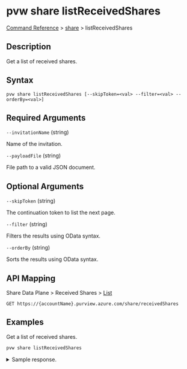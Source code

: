 # pvw share listReceivedShares

[Command Reference](../../../README.md#command-reference) > [share](./main.md) >  listReceivedShares

## Description

Get a list of received shares.

## Syntax

```
pvw share listReceivedShares [--skipToken=<val> --filter=<val> --orderBy=<val>]
```

## Required Arguments

`--invitationName` (string)

Name of the invitation.

`--payloadFile` (string)

File path to a valid JSON document.

## Optional Arguments

`--skipToken` (string)

The continuation token to list the next page.

`--filter` (string)

Filters the results using OData syntax.

`--orderBy` (string)

Sorts the results using OData syntax.

## API Mapping

Share Data Plane > Received Shares > [List](https://docs.microsoft.com/en-us/rest/api/purview/sharedataplane/received-shares/list)
```
GET https://{accountName}.purview.azure.com/share/receivedShares
```

## Examples

Get a list of received shares.

```powershell
pvw share listReceivedShares
```


<details><summary>Sample response.</summary>
<p>

```json
{
   "value":[
      {
         "id":"/receivedShares/MyShare",
         "name":"MyShare",
         "properties":{
            "collection":{
               "referenceName":"djqn0b",
               "type":"CollectionReference"
            },
            "createdAt":"2022-09-01T08:14:47.7203367Z",
            "invitationId":"fb913088-56cd-40d3-abc5-fbae5597dbf8",
            "provisioningState":"Succeeded",
            "receivedShareStatus":"SourceDeleted",
            "receiverEmail":"tarifat@microsoft.com",
            "receiverName":"Taygan Rifat",
            "receiverTenantName":"Microsoft",
            "senderEmail":"tarifat@microsoft.com",
            "senderName":"Taygan Rifat",
            "senderTenantName":"Microsoft",
            "sentShareDescription":"",
            "sentShareLocation":"northeurope",
            "shareName":"MyShare",
            "sharedAt":"2022-09-01T08:14:30.3982663Z"
         },
         "shareKind":"InPlace",
         "type":"receivedShares"
      },
      {
         "id":"/receivedShares/NewShare",
         "name":"NewShare",
         "properties":{
            "collection":{
               "referenceName":"pvdemo52dg4-pvw",
               "type":"CollectionReference"
            },
            "createdAt":"2022-09-02T13:28:13.1922869Z",
            "invitationId":"037ac95e-98a4-4b6a-aba7-7f915ab72497",
            "provisioningState":"Succeeded",
            "receivedShareStatus":"Active",
            "receiverEmail":"tarifat@microsoft.com",
            "receiverName":"Taygan Rifat",
            "receiverTenantName":"Microsoft",
            "senderEmail":"tarifat@microsoft.com",
            "senderName":"Taygan Rifat",
            "senderTenantName":"Microsoft",
            "sentShareDescription":"This is a description.",
            "sentShareLocation":"northeurope",
            "shareName":"NewShare",
            "sharedAt":"2022-09-01T16:48:25.7585096Z"
         },
         "shareKind":"InPlace",
         "type":"receivedShares"
      }
   ]
}
```
</p>
</details>
